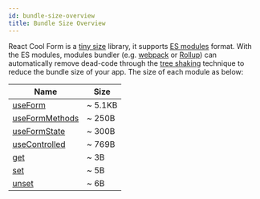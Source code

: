 ```yaml
---
id: bundle-size-overview
title: Bundle Size Overview
---
```


React Cool Form is a [tiny size](https://bundlephobia.com/result?p=react-cool-form) library, it supports [ES modules](https://hacks.mozilla.org/2018/03/es-modules-a-cartoon-deep-dive) format. With the ES modules, modules bundler (e.g. [webpack](https://webpack.js.org) or [Rollup](https://rollupjs.org/guide)) can automatically remove dead-code through the [tree shaking](https://developer.mozilla.org/en-US/docs/Glossary/Tree_shaking) technique to reduce the bundle size of your app. The size of each module as below:

| Name                                                | Size    |
| --------------------------------------------------- | ------- |
| [useForm](../api-reference/use-form)                | ~ 5.1KB |
| [useFormMethods](../api-reference/use-form-methods) | ~ 250B  |
| [useFormState](../api-reference/use-form-state)     | ~ 300B  |
| [useControlled](../api-reference/use-controlled)    | ~ 769B  |
| [get](../api-reference/utility-functions#get)       | ~ 3B    |
| [set](../api-reference/utility-functions#set)       | ~ 5B    |
| [unset](../api-reference/utility-functions#unset)   | ~ 6B    |
